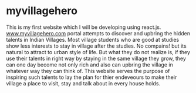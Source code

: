 # myvillagehero

This is my first website which I will be developing using react.js. www.myvillagehero.com portal attempts to discover and upbring the hidden talents in Indian Villages. Most village students who are good at studies show less interests to stay in village after the studies. No compains! but its natural to attract to urban style of life. But what they do not realize is, if they use their talents in right way by staying in the same village they grow, they can one day become not only rich and also can upbring the village in whatever way they can think of. This website serves the purpose of inspiring such talents to lay the plan for thier endeveours to make their village a place to visit, stay and talk about in every house holds.
